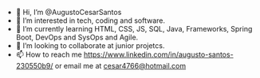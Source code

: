 - 👋 Hi, I’m @AugustoCesarSantos
- 👀 I’m interested in tech, coding and software.
- 🌱 I’m currently learning HTML, CSS, JS, SQL, Java, Frameworks, Spring Boot, DevOps and SysOps and Agile.
- 💞️ I’m looking to collaborate at junior projetcs.
- 📫 How to reach me https://www.linkedin.com/in/augusto-santos-230550b9/ or email me at cesar4766@hotmail.com
